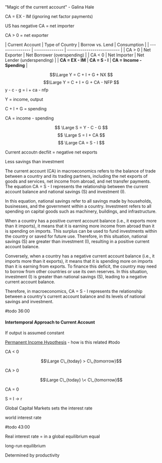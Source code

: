 ---
---

"Magic of the current account" - Galina Hale

CA = EX - IM (ignoring net factor payments)

US has negative CA = net importer

CA > 0 = net exporter

\| Current Account  | Type of Country | Borrow vs. Lend             | Consumption |
\| ---------------- | --------------- | --------------------------- |
\| CA > 0           | Net Exporter    | Net Borrower (overspending) |
\| CA \< 0           | Net Importer    | Net Lender (underspending)  |
\| **CA = EX - IM** | **CA = S - I**  | **CA = Income - Spending**  |

$$\Large Y = C + I + G + NX $$
$$\Large Y = C + I + G + CA - NFP $$
y - c - g = i + ca - nfp

Y = income, output

C + I + G = spending

CA = income - spending

$$ \Large S = Y - C - G $$
$$ \Large S = I + CA $$
$$ \Large CA = S - I $$

Current accoutn decfiit = negative net exports

Less savings than investment

The current account (CA) in macroeconomics refers to the balance of trade between a country and its trading partners, including the net exports of goods and services, net income from abroad, and net transfer payments. The equation CA = S - I represents the relationship between the current account balance and national savings (S) and investment (I).

In this equation, national savings refer to all savings made by households, businesses, and the government within a country. Investment refers to all spending on capital goods such as machinery, buildings, and infrastructure.

When a country has a positive current account balance (i.e., it exports more than it imports), it means that it is earning more income from abroad than it is spending on imports. This surplus can be used to fund investments within the country or saved for future use. Therefore, in this situation, national savings (S) are greater than investment (I), resulting in a positive current account balance.

Conversely, when a country has a negative current account balance (i.e., it imports more than it exports), it means that it is spending more on imports than it is earning from exports. To finance this deficit, the country may need to borrow from other countries or use its own reserves. In this situation, investment (I) is greater than national savings (S), leading to a negative current account balance.

Therefore, in macroeconomics, CA = S - I represents the relationship between a country's current account balance and its levels of national savings and investment.

\#todo 36:00

#### Intertemporal Approach to Current Account

If output is assumed constant

[Permanent Income Hypothesis](Permanent%20Income%20Hypothesis.md) - how is this related #todo 

CA \< 0

$$\Large C\_{today} > C\_{tomorrow}$$

CA > 0

$$\Large C\_{today} \< C\_{tomorrow}$$

CA = 0 

S = I -> r

Global Capital Markets sets the interest rate

world interest rate

\#todo 43:00

Real interest rate = in a global equilibrium equal 

long-run equilibrium 

Determined by productivity
